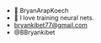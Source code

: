- 👋 BryanArapKoech
- 👀 I love training neural nets.
- bryankibet77@gmail.com
- @BBryankibet

<!---
BryanArapKoech/BryanArapKoech is a ✨ special ✨ repository because its `README.md` (this file) appears on your GitHub profile.
You can click the Preview link to take a look at your changes.
--->
